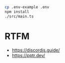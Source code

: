 ```bash
cp .env-example .env
npm install
./src/main.ts
```

# RTFM

- https://discordjs.guide/
- https://pptr.dev/
